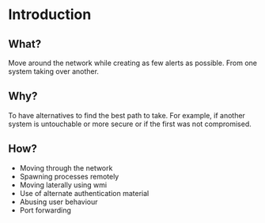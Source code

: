 # Introduction

## What?

Move around the network while creating as few alerts as possible. From one system taking over another.

## Why?

To have alternatives to find the best path to take. For example, if another system is untouchable or more secure or if the first was 
not compromised.

## How?

* Moving through the network
* Spawning processes remotely
* Moving laterally using wmi
* Use of alternate authentication material
* Abusing user behaviour
* Port forwarding
